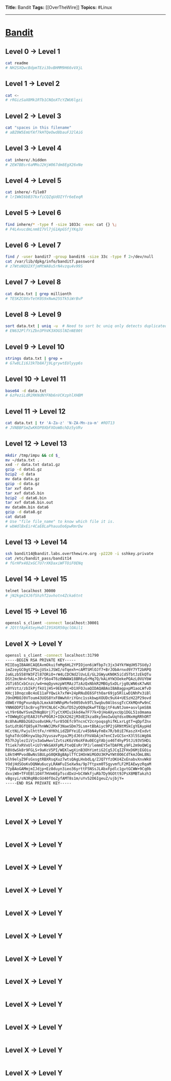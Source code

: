 **Title:** Bandit
**Tags:** [[OverTheWire]]
**Topics:** #Linux

---
# [Bandit](https://overthewire.org/wargames/bandit/)
## Level 0 → Level 1
```sh
cat readme
# NH2SXQwcBdpmTEzi3bvBHMM9H66vVXjL
```

## Level 1 → Level 2
```sh
cat <-
# rRGizSaX8Mk1RTb1CNQoXTcYZWU6lgzi
```

## Level 2 → Level 3
```sh
cat "spaces in this filename"
# aBZ0W5EmUfAf7kHTQeOwd8bauFJ2lAiG
```

## Level 3 → Level 4
```sh
cat inhere/.hidden
# 2EW7BBsr6aMMoJ2HjW067dm8EgX26xNe
```

## Level 4 → Level 5
```sh
cat inhere/-file07
# lrIWWI6bB37kxfiCQZqUdOIYfr6eEeqR
```

## Level 5 → Level 6
```sh
find inhere/* -type f -size 1033c -exec cat {} \;
# P4L4vucdmLnm8I7Vl7jG1ApGSfjYKqJU
```

## Level 6 → Level 7
```sh
find / -user bandit7 -group bandit6 -size 33c -type f 2>/dev/null
cat /var/lib/dpkg/info/bandit7.password
# z7WtoNQU2XfjmMtWA8u5rN4vzqu4v99S
```

## Level 7 → Level 8
```sh
cat data.txt | grep millionth
# TESKZC0XvTetK0S9xNwm25STk5iWrBvP
```

## Level 8 → Level 9
```sh
sort data.txt | uniq -u  # Need to sort bc uniq only detects duplicated lines that are adjacent. 
# EN632PlfYiZbn3PhVK3XOGSlNInNE00t
```

## Level 9 → Level 10
```sh
strings data.txt | grep =
# G7w8LIi6J3kTb8A7j9LgrywtEUlyyp6s
```

## Level 10 → Level 11
```sh
base64 -d data.txt
# 6zPeziLdR2RKNdNYFNb6nVCKzphlXHBM
```

## Level 11 → Level 12
```sh
cat data.txt | tr 'A-Za-z' 'N-ZA-Mn-za-m' #ROT13
# JVNBBFSmZwKKOP0XbFXOoW8chDz5yVRv
```

## Level 12 → Level 13
```sh
mkdir /tmp/impu && cd $_
mv ~/data.txt .
xxd -r data.txt data1.gz
gzip -d data1.gz
bzip2 -d data
mv data data.gz
gzip -d data.gz
tar xvf data
tar xvf data5.bin
bzip2 -d data6.bin
tar xvf data6.bin.out
mv data8m.bin data6
gzip -d data8.gz
cat data8
# Use "file file_name" to know which file it is. 
# wbWdlBxEir4CaE8LaPhauuOo6pwRmrDw
```

## Level 13 → Level 14
```sh
ssh bandit14@bandit.labs.overthewire.org -p2220 -i sshkey.private
cat /etc/bandit_pass/bandit14
# fGrHPx402xGC7U7rXKDaxiWFTOiF0ENq
```

## Level 14 → Level 15
```sh
telnet localhost 30000
# jN2kgmIXJ6fShzhT2avhotn4Zcka6tnt
```

## Level 15 → Level 16
```sh
openssl s_client -connect localhost:30001
# JQttfApK4SeyHwDlI9SXGR50qclOAil1
```

## Level X → Level Y
```sh
openssl s_client -connect localhost:31790
-----BEGIN RSA PRIVATE KEY-----
MIIEogIBAAKCAQEAvmOkuifmMg6HL2YPIOjon6iWfbp7c3jx34YkYWqUH57SUdyJ
imZzeyGC0gtZPGujUSxiJSWI/oTqexh+cAMTSMlOJf7+BrJObArnxd9Y7YT2bRPQ
Ja6Lzb558YW3FZl87ORiO+rW4LCDCNd2lUvLE/GL2GWyuKN0K5iCd5TbtJzEkQTu
DSt2mcNn4rhAL+JFr56o4T6z8WWAW18BR6yGrMq7Q/kALHYW3OekePQAzL0VUYbW
JGTi65CxbCnzc/w4+mqQyvmzpWtMAzJTzAzQxNbkR2MBGySxDLrjg0LWN6sK7wNX
x0YVztz/zbIkPjfkU1jHS+9EbVNj+D1XFOJuaQIDAQABAoIBABagpxpM1aoLWfvD
KHcj10nqcoBc4oE11aFYQwik7xfW+24pRNuDE6SFthOar69jp5RlLwD1NhPx3iBl
J9nOM8OJ0VToum43UOS8YxF8WwhXriYGnc1sskbwpXOUDc9uX4+UESzH22P29ovd
d8WErY0gPxun8pbJLmxkAtWNhpMvfe0050vk9TL5wqbu9AlbssgTcCXkMQnPw9nC
YNN6DDP2lbcBrvgT9YCNL6C+ZKufD52yOQ9qOkwFTEQpjtF4uNtJom+asvlpmS8A
vLY9r60wYSvmZhNqBUrj7lyCtXMIu1kkd4w7F77k+DjHoAXyxcUp1DGL51sOmama
+TOWWgECgYEA8JtPxP0GRJ+IQkX262jM3dEIkza8ky5moIwUqYdsx0NxHgRRhORT
8c8hAuRBb2G82so8vUHk/fur85OEfc9TncnCY2crpoqsghifKLxrLgtT+qDpfZnx
SatLdt8GfQ85yA7hnWWJ2MxF3NaeSDm75Lsm+tBbAiyc9P2jGRNtMSkCgYEAypHd
HCctNi/FwjulhttFx/rHYKhLidZDFYeiE/v45bN4yFm8x7R/b0iE7KaszX+Exdvt
SghaTdcG0Knyw1bpJVyusavPzpaJMjdJ6tcFhVAbAjm7enCIvGCSx+X3l5SiWg0A
R57hJglezIiVjv3aGwHwvlZvtszK6zV6oXFAu0ECgYAbjo46T4hyP5tJi93V5HDi
Ttiek7xRVxUl+iU7rWkGAXFpMLFteQEsRr7PJ/lemmEY5eTDAFMLy9FL2m9oQWCg
R8VdwSk8r9FGLS+9aKcV5PI/WEKlwgXinB3OhYimtiG2Cg5JCqIZFHxD6MjEGOiu
L8ktHMPvodBwNsSBULpG0QKBgBAplTfC1HOnWiMGOU3KPwYWt0O6CdTkmJOmL8Ni
blh9elyZ9FsGxsgtRBXRsqXuz7wtsQAgLHxbdLq/ZJQ7YfzOKU4ZxEnabvXnvWkU
YOdjHdSOoKvDQNWu6ucyLRAWFuISeXw9a/9p7ftpxm0TSgyvmfLF2MIAEwyzRqaM
77pBAoGAMmjmIJdjp+Ez8duyn3ieo36yrttF5NSsJLAbxFpdlc1gvtGCWW+9Cq0b
dxviW8+TFVEBl1O4f7HVm6EpTscdDxU+bCXWkfjuRb7Dy9GOtt9JPsX8MBTakzh3
vBgsyi/sN3RqRBcGU40fOoZyfAMT8s1m/uYv52O6IgeuZ/ujbjY=
-----END RSA PRIVATE KEY-----
```

## Level X → Level Y
```sh

```

## Level X → Level Y
```sh
```

## Level X → Level Y
```sh
```

## Level X → Level Y
```sh
```

## Level X → Level Y
```sh
```

## Level X → Level Y
```sh
```

## Level X → Level Y
```sh
```

## Level X → Level Y
```sh
```

## Level X → Level Y
```sh
```

## Level X → Level Y
```sh
```

## Level X → Level Y
```sh
```

## Level X → Level Y
```sh
```

## Level X → Level Y
```sh
```



